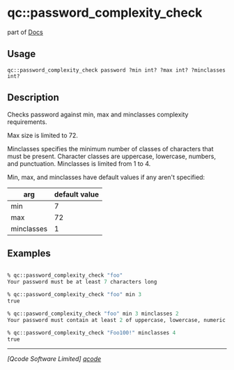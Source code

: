 qc::password_complexity_check
=============================

part of [Docs](../index.md)

Usage
-----
`qc::password_complexity_check password ?min int? ?max int? ?minclasses int?`

Description
-----------
Checks password against min, max and minclasses complexity requirements.

Max size is limited to 72.

Minclasses specifies the minimum number of classes of characters that must be present. Character classes are uppercase, lowercase, numbers, and punctuation. Minclasses is limited from 1 to 4.

Min, max, and minclasses have default values if any aren't specified:

arg | default value
----|--------------
| min | 7
| max | 72
| minclasses | 1

Examples
--------

```tcl

% qc::password_complexity_check "foo"
Your password must be at least 7 characters long

% qc::password_complexity_check "foo" min 3
true

% qc::pasword_complexity_check "foo" min 3 minclasses 2
Your password must contain at least 2 of uppercase, lowercase, numeric or punctuation

% qc::password_complexity_check "Foo100!" minclasses 4
true

```

----------------------------------
*[Qcode Software Limited] [qcode]*

[qcode]: http://www.qcode.co.uk "Qcode Software"